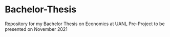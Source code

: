 # Bachelor-Thesis
Repository for my Bachelor Thesis on Economics at UANL
Pre-Project to be presented on November 2021
